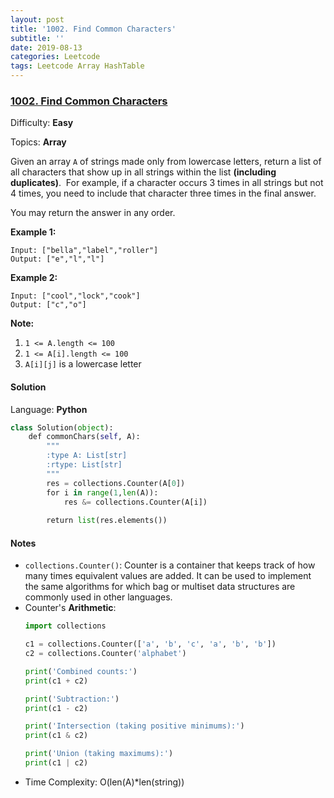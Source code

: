 ```yaml
---
layout: post
title: '1002. Find Common Characters'
subtitle: ''
date: 2019-08-13
categories: Leetcode
tags: Leetcode Array HashTable
---
```

### [1002\. Find Common Characters](https://leetcode.com/problems/find-common-characters/)

Difficulty: **Easy**

Topics: **Array**

Given an array `A` of strings made only from lowercase letters, return a list of all characters that show up in all strings within the list **(including duplicates)**.  For example, if a character occurs 3 times in all strings but not 4 times, you need to include that character three times in the final answer.

You may return the answer in any order.


**Example 1:**

```
Input: ["bella","label","roller"]
Output: ["e","l","l"]
```


**Example 2:**

```
Input: ["cool","lock","cook"]
Output: ["c","o"]
```

**<span style="display: inline;">Note:</span>**

1.  `1 <= A.length <= 100`
2.  `1 <= A[i].length <= 100`
3.  `A[i][j]` is a lowercase letter


#### Solution

Language: **Python**

```python
class Solution(object):
    def commonChars(self, A):
        """
        :type A: List[str]
        :rtype: List[str]
        """
        res = collections.Counter(A[0])
        for i in range(1,len(A)):
            res &= collections.Counter(A[i])
        
        return list(res.elements())
```

#### Notes
- `collections.Counter()`: Counter is a container that keeps track of how many times equivalent values are added. It can be used to implement the same algorithms for which bag or multiset data structures are commonly used in other languages.
- Counter's **Arithmetic**: 
  ```python
  import collections

  c1 = collections.Counter(['a', 'b', 'c', 'a', 'b', 'b'])
  c2 = collections.Counter('alphabet')

  print('Combined counts:')
  print(c1 + c2)
  
  print('Subtraction:')
  print(c1 - c2)

  print('Intersection (taking positive minimums):')
  print(c1 & c2)

  print('Union (taking maximums):')
  print(c1 | c2)
  ```
- Time Complexity: O(len(A)*len(string))